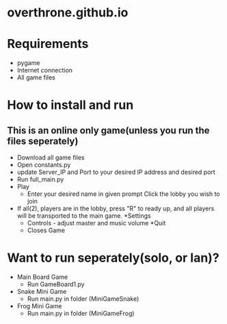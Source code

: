 # overthrone.github.io
# Requirements
* pygame
* Internet connection
* All game files
# How to install and run
## This is an online only game(unless you run the files seperately)
* Download all game files
* Open constants.py
* update Server_IP and Port to your desired IP address and desired port
* Run full_main.py
* Play
  * Enter your desired name in given prompt
Click the lobby you wish to join
* If all(2), players are in the lobby, press "R" to ready up, and all players will be transported to the main game.
*Settings
  * Controls - adjust master and music volume
*Quit
  * Closes Game
# Want to run seperately(solo, or lan)?
* Main Board Game
  * Run GameBoard1.py
* Snake Mini Game
  * Run main.py in folder (MiniGameSnake)
* Frog Mini Game
  * Run main.py in folder (MiniGameFrog)

